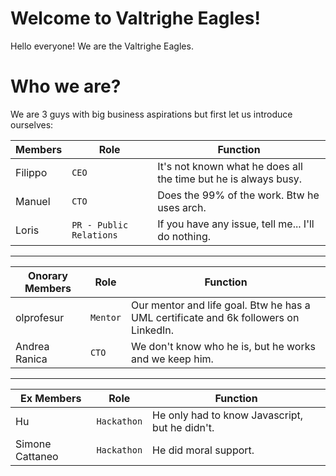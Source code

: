 # Welcome to Valtrighe Eagles!

Hello everyone!
We are the Valtrighe Eagles.

# Who we are?

We are 3 guys with big business aspirations but first let us introduce ourselves:

|Members                |Role                          |Function                         |
|----------------|-------------------------------|-----------------------------|
|Filippo|`CEO`|It's not known what he does all the time but he is always busy.|
|Manuel|`CTO`|Does the 99% of the work. Btw he uses arch.|
|Loris|`PR - Public Relations`|If you have any issue, tell me... I'll do nothing.|

<hr>

|Onorary Members                |Role                          |Function                         |
|----------------|-------------------------------|-----------------------------|
|olprofesur|`Mentor`|Our mentor and life goal. Btw he has a UML certificate and 6k followers on LinkedIn.|
|Andrea Ranica|`CTO`|We don't know who he is, but he works and we keep him.|

<hr>

|Ex Members                |Role                          |Function                         |
|----------------|-------------------------------|-----------------------------|
|Hu|`Hackathon`|He only had to know Javascript, but he didn't.|
|Simone Cattaneo|`Hackathon`|He did moral support.|
